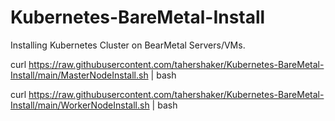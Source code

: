 # Kubernetes-BareMetal-Install
Installing Kubernetes Cluster on BearMetal Servers/VMs. 



curl https://raw.githubusercontent.com/tahershaker/Kubernetes-BareMetal-Install/main/MasterNodeInstall.sh | bash


curl https://raw.githubusercontent.com/tahershaker/Kubernetes-BareMetal-Install/main/WorkerNodeInstall.sh | bash
